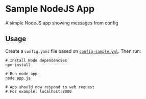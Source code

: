 # Sample NodeJS App

A simple NodeJS app showing messages from config


## Usage

Create a `config.yaml` file based on [`config-sample.yml`](./config-sample.yaml). Then run:

```
# Install Node dependencies
npm install

# Run node app
node app.js

# App should now respond to web request
# For example, localhost:8080
```